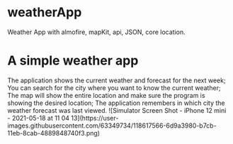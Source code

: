 # weatherApp
Weather App with almofire, mapKit, api, JSON, core location.
<h1>A simple weather app </h1>
The application shows the current weather and forecast for the next week;
You can search for the city where you want to know the current weather;
The map will show the entire location and make sure the program is showing the desired location;
The application remembers in which city the weather forecast was last viewed.
![Simulator Screen Shot - iPhone 12 mini - 2021-05-18 at 11 04 13](https://user-images.githubusercontent.com/63349734/118617566-6d9a3980-b7cb-11eb-8cab-4889848740f3.png)

